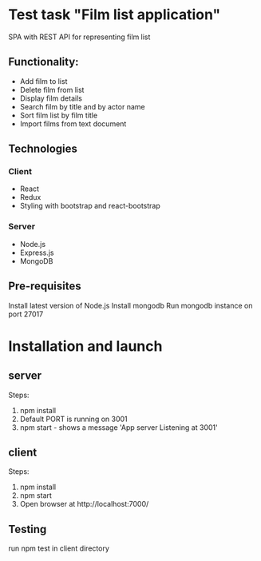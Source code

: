 # Test task "Film list application"

SPA with REST API for representing film list

## Functionality:

- Add film to list
- Delete film from list
- Display film details
- Search film by title and by actor name
- Sort film list by film title
- Import films from text document

## Technologies

### Client

- React
- Redux
- Styling with bootstrap and react-bootstrap

### Server

- Node.js
- Express.js
- MongoDB

## Pre-requisites

Install latest version of Node.js
Install mongodb
Run mongodb instance on port 27017

# Installation and launch

## server

Steps:

1.  npm install
2.  Default PORT is running on 3001
3.  npm start - shows a message 'App server Listening at 3001'

## client

Steps:

1.  npm install
2.  npm start
3.  Open browser at http://localhost:7000/

## Testing

run npm test in client directory
